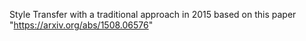 Style Transfer with a traditional approach in 2015 based on this paper "https://arxiv.org/abs/1508.06576"
